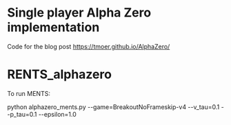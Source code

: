 # Single player Alpha Zero implementation

Code for the blog post https://tmoer.github.io/AlphaZero/
# RENTS_alphazero



To run MENTS:

python alphazero_ments.py --game=BreakoutNoFrameskip-v4 --v_tau=0.1 --p_tau=0.1 --epsilon=1.0
